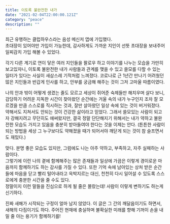 ```yaml
---
title: 이토록 불완전한 내가
date: "2021-02-04T22:00:00.121Z"
category: "peace"
description: ""
---
```


최근 유행하는 클럽하우스라는 음성 메신저 앱에 가입했다. <br />
초대장이 있어야만 가입이 가능한데, 감사하게도 가까운 지인이 선뜻 초대장을 보내주어 일찌감치 가입 해볼 수 있었다. 

각기 다른 계기로 연이 닿은 여러 지인들을 팔로우 하고 이야기를 나누는 모습을 가만히 보고있자니, 이토록 불완전한 내가 사람들과 관계를 맺을 수 있고 쓸모를 다할 수 있는 일터가 있다는 사실이 새삼스레 기적처럼 느껴졌다. 코로나로 근 1년간 만나기 어려웠던 많은 지인들과 반갑게 인사를 하고, 안부를 궁금해 해주는 것이 그저 고마울 따름이였다.

나의 안과 밖이 어떻게 생겼는 줄도 모르고 세상이 쥐어준 숙제들만 해치우며 살다 보니, 감당하기 어려운 지독한 시간이 찾아왔던 순간에는 거울 속의 내가 누구인지 조차 잘 모르겠을 만큼 스스로를 직시하는 것과, 잘만 살아왔던 일상 속에 있는 것이 버거워졌다. <br />
약해서도 지쳐서도 안되는 것이 건강한 삶이라고 믿었다. 그래서 쓸모있는 사람이 되고자 강해지려고 무던히도 애써왔지만, 결국 정말 단단해지기 위해서는 내가 약하고 불완전한 모습도 가지고 있음을 충분히 받아들여야 한다는 것을 이제는 안다. 
(튼튼한 사람이 되는 방법을 세상 그 누구보다도 약해졌을 때가 되어서야 깨닫게 되는 것이 참 슬프면서도 재밌다.)

맞다. 분명 좋은 모습도 있지만, 그럼에도 나는 아주 약하고, 부족하고, 자주 실패하는 사람이다. <br />
그렇기에 이런 나의 곁에 함께해주는 많은 존재들과 일상에 가끔은 이렇게 경이로운 마음까지 함께하기도 하는 감사를 가질 수 있다. 또한 기억 속에 남아있는 상처 받은 순간들에 마음을 닫고 빨리 털어내라고 윽박지르는 대신, 천천히 다시 일어설 수 있도록 스스로에게 충분한 시간을 줄 수도 있다. <br />
정말이지 이런 말들을 진심으로 하게 될 줄은 몰랐는데! 사람이 이렇게 변하기도 하는게 신기하다.

진짜 새해가 시작되는 구정이 얼마 남지 않았다. 이 글은 그 간의 깨달음이기도 하면서, 새해의 다짐이기도 하다. 주어진 현재에 충실하며 불확실한 미래를 향해 기꺼이 손을 내밀 줄 아는 용기가 함께하기를!